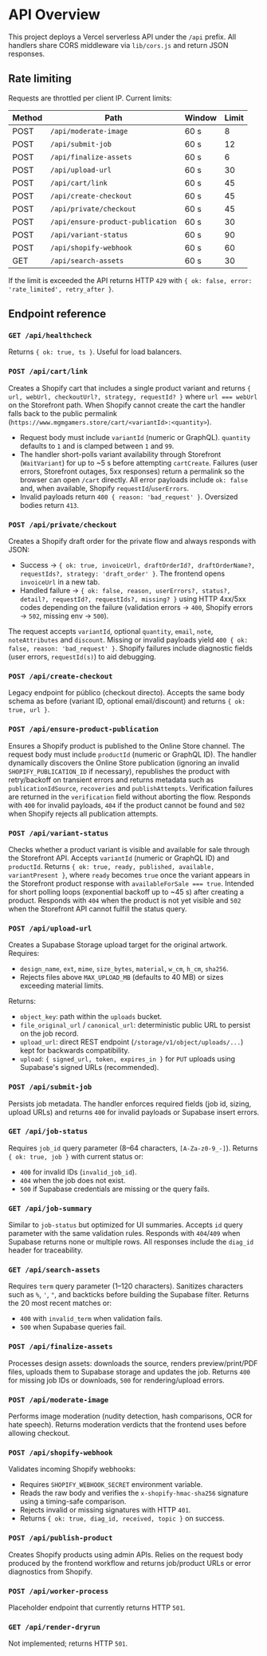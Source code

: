 # API Overview

This project deploys a Vercel serverless API under the `/api` prefix. All handlers share CORS middleware via `lib/cors.js` and return JSON responses.

## Rate limiting

Requests are throttled per client IP. Current limits:

| Method | Path | Window | Limit |
| --- | --- | --- | --- |
| POST | `/api/moderate-image` | 60 s | 8 |
| POST | `/api/submit-job` | 60 s | 12 |
| POST | `/api/finalize-assets` | 60 s | 6 |
| POST | `/api/upload-url` | 60 s | 30 |
| POST | `/api/cart/link` | 60 s | 45 |
| POST | `/api/create-checkout` | 60 s | 45 |
| POST | `/api/private/checkout` | 60 s | 45 |
| POST | `/api/ensure-product-publication` | 60 s | 30 |
| POST | `/api/variant-status` | 60 s | 90 |
| POST | `/api/shopify-webhook` | 60 s | 60 |
| GET | `/api/search-assets` | 60 s | 30 |

If the limit is exceeded the API returns HTTP `429` with `{ ok: false, error: 'rate_limited', retry_after }`.

## Endpoint reference

### `GET /api/healthcheck`

Returns `{ ok: true, ts }`. Useful for load balancers.

### `POST /api/cart/link`

Creates a Shopify cart that includes a single product variant and returns `{ url, webUrl, checkoutUrl?, strategy, requestId? }` where `url === webUrl` on the Storefront path. When Shopify cannot create the cart the handler falls back to the public permalink (`https://www.mgmgamers.store/cart/<variantId>:<quantity>`).

- Request body must include `variantId` (numeric or GraphQL). `quantity` defaults to `1` and is clamped between `1` and `99`.
- The handler short-polls variant availability through Storefront (`WaitVariant`) for up to ~5 s before attempting `cartCreate`. Failures (user errors, Storefront outages, 5xx responses) return a permalink so the browser can open `/cart` directly. All error payloads include `ok: false` and, when available, Shopify `requestId`/`userErrors`.
- Invalid payloads return `400 { reason: 'bad_request' }`. Oversized bodies return `413`.

### `POST /api/private/checkout`

Creates a Shopify draft order for the private flow and always responds with JSON:

- Success → `{ ok: true, invoiceUrl, draftOrderId?, draftOrderName?, requestIds?, strategy: 'draft_order' }`. The frontend opens `invoiceUrl` in a new tab.
- Handled failure → `{ ok: false, reason, userErrors?, status?, detail?, requestId?, requestIds?, missing? }` using HTTP 4xx/5xx codes depending on the failure (validation errors → `400`, Shopify errors → `502`, missing env → `500`).

The request accepts `variantId`, optional `quantity`, `email`, `note`, `noteAttributes` and `discount`. Missing or invalid payloads yield `400 { ok: false, reason: 'bad_request' }`. Shopify failures include diagnostic fields (user errors, `requestId(s)`) to aid debugging.

### `POST /api/create-checkout`

Legacy endpoint for público (checkout directo). Accepts the same body schema as before (variant ID, optional email/discount) and returns `{ ok: true, url }`.

### `POST /api/ensure-product-publication`

Ensures a Shopify product is published to the Online Store channel. The request body must include `productId` (numeric or GraphQL ID). The handler dynamically discovers the Online Store publication (ignoring an invalid `SHOPIFY_PUBLICATION_ID` if necessary), republishes the product with retry/backoff on transient errors and returns metadata such as `publicationIdSource`, `recoveries` and `publishAttempts`. Verification failures are returned in the `verification` field without aborting the flow. Responds with `400` for invalid payloads, `404` if the product cannot be found and `502` when Shopify rejects all publication attempts.

### `POST /api/variant-status`

Checks whether a product variant is visible and available for sale through the Storefront API. Accepts `variantId` (numeric or GraphQL ID) and `productId`. Returns `{ ok: true, ready, published, available, variantPresent }`, where `ready` becomes `true` once the variant appears in the Storefront product response with `availableForSale === true`. Intended for short polling loops (exponential backoff up to ~45 s) after creating a product. Responds with `404` when the product is not yet visible and `502` when the Storefront API cannot fulfill the status query.

### `POST /api/upload-url`

Creates a Supabase Storage upload target for the original artwork. Requires:

- `design_name`, `ext`, `mime`, `size_bytes`, `material`, `w_cm`, `h_cm`, `sha256`.
- Rejects files above `MAX_UPLOAD_MB` (defaults to 40 MB) or sizes exceeding material limits.

Returns:

- `object_key`: path within the `uploads` bucket.
- `file_original_url` / `canonical_url`: deterministic public URL to persist on the job record.
- `upload_url`: direct REST endpoint (`/storage/v1/object/uploads/...`) kept for backwards compatibility.
- `upload`: `{ signed_url, token, expires_in }` for `PUT` uploads using Supabase's signed URLs (recommended).

### `POST /api/submit-job`

Persists job metadata. The handler enforces required fields (job id, sizing, upload URLs) and returns `400` for invalid payloads or Supabase insert errors.

### `GET /api/job-status`

Requires `job_id` query parameter (8–64 characters, `[A-Za-z0-9_-]`). Returns `{ ok: true, job }` with current status or:

- `400` for invalid IDs (`invalid_job_id`).
- `404` when the job does not exist.
- `500` if Supabase credentials are missing or the query fails.

### `GET /api/job-summary`

Similar to `job-status` but optimized for UI summaries. Accepts `id` query parameter with the same validation rules. Responds with `404`/`409` when Supabase returns none or multiple rows. All responses include the `diag_id` header for traceability.

### `GET /api/search-assets`

Requires `term` query parameter (1–120 characters). Sanitizes characters such as `%`, `'`, `"`, and backticks before building the Supabase filter. Returns the 20 most recent matches or:

- `400` with `invalid_term` when validation fails.
- `500` when Supabase queries fail.

### `POST /api/finalize-assets`

Processes design assets: downloads the source, renders preview/print/PDF files, uploads them to Supabase storage and updates the job. Returns `400` for missing job IDs or downloads, `500` for rendering/upload errors.

### `POST /api/moderate-image`

Performs image moderation (nudity detection, hash comparisons, OCR for hate speech). Returns moderation verdicts that the frontend uses before allowing checkout.

### `POST /api/shopify-webhook`

Validates incoming Shopify webhooks:

- Requires `SHOPIFY_WEBHOOK_SECRET` environment variable.
- Reads the raw body and verifies the `x-shopify-hmac-sha256` signature using a timing-safe comparison.
- Rejects invalid or missing signatures with HTTP `401`.
- Returns `{ ok: true, diag_id, received, topic }` on success.

### `POST /api/publish-product`

Creates Shopify products using admin APIs. Relies on the request body produced by the frontend workflow and returns job/product URLs or error diagnostics from Shopify.

### `POST /api/worker-process`

Placeholder endpoint that currently returns HTTP `501`.

### `GET /api/render-dryrun`

Not implemented; returns HTTP `501`.
